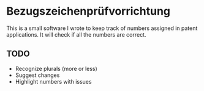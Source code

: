 # Bezugszeichenprüfvorrichtung

This is a small software I wrote to keep track of numbers assigned in patent applications. It will check if all the numbers are correct.

## TODO
 - Recognize plurals (more or less)
 - Suggest changes
 - Highlight numbers with issues
